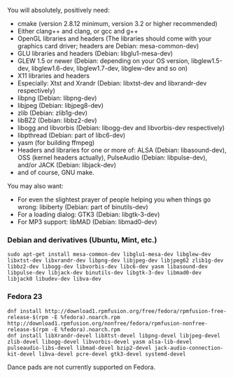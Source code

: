 You will absolutely, positively need:

* cmake (version 2.8.12 minimum, version 3.2 or higher recommended)
* Either clang++ and clang, or gcc and g++
* OpenGL libraries and headers (The libraries should come with your graphics card driver; headers are Debian: mesa-common-dev)
* GLU libraries and headers (Debian: libglu1-mesa-dev)
* GLEW 1.5 or newer (Debian: depending on your OS version, libglew1.5-dev, libglew1.6-dev, libglew1.7-dev, libglew-dev and so on)
* X11 libraries and headers
* Especially: Xtst and Xrandr (Debian: libxtst-dev and libxrandr-dev respectively)
* libpng (Debian: libpng-dev)
* libjpeg (Debian: libjpeg8-dev)
* zlib (Debian: zlib1g-dev)
* libBZ2 (Debian: libbz2-dev)
* libogg and libvorbis (Debian: libogg-dev and libvorbis-dev respectively)
* libpthread (Debian: part of libc6-dev)
* yasm (for building ffmpeg)
* Headers and libraries for one or more of: ALSA  (Debian: libasound-dev), OSS (kernel headers actually), PulseAudio (Debian: libpulse-dev), and/or JACK (Debian: libjack-dev)
* and of course, GNU make.

You may also want:

* For even the slightest prayer of people helping you when things go wrong: libiberty (Debian: part of binutils-dev)
* For a loading dialog: GTK3 (Debian: libgtk-3-dev)
* For MP3 support: libMAD (Debian: libmad0-dev)


### Debian and derivatives (Ubuntu, Mint, etc.)
```
sudo apt-get install mesa-common-dev libglu1-mesa-dev libglew-dev libxtst-dev libxrandr-dev libpng-dev libjpeg-dev libjpeg62 zlib1g-dev libbz2-dev libogg-dev libvorbis-dev libc6-dev yasm libasound-dev libpulse-dev libjack-dev binutils-dev libgtk-3-dev libmad0-dev libjack0 libudev-dev libva-dev
```

### Fedora 23
```
dnf install http://download1.rpmfusion.org/free/fedora/rpmfusion-free-release-$(rpm -E %fedora).noarch.rpm http://download1.rpmfusion.org/nonfree/fedora/rpmfusion-nonfree-release-$(rpm -E %fedora).noarch.rpm
dnf install libXrandr-devel libXtst-devel libpng-devel libjpeg-devel zlib-devel libogg-devel libvorbis-devel yasm alsa-lib-devel pulseaudio-libs-devel libmad-devel bzip2-devel jack-audio-connection-kit-devel libva-devel pcre-devel gtk3-devel systemd-devel
```

Dance pads are not currently supported on Fedora.